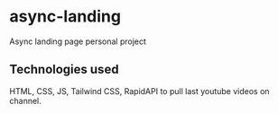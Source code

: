 # async-landing
Async landing page personal project
## Technologies used
HTML, CSS, JS, Tailwind CSS, RapidAPI to pull last youtube videos on channel. 
